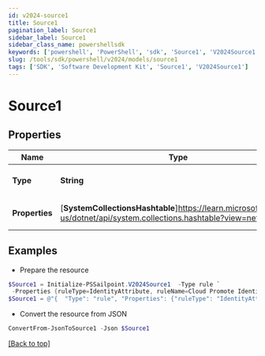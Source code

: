 ```yaml
---
id: v2024-source1
title: Source1
pagination_label: Source1
sidebar_label: Source1
sidebar_class_name: powershellsdk
keywords: ['powershell', 'PowerShell', 'sdk', 'Source1', 'V2024Source1'] 
slug: /tools/sdk/powershell/v2024/models/source1
tags: ['SDK', 'Software Development Kit', 'Source1', 'V2024Source1']
---
```



# Source1

## Properties

Name | Type | Description | Notes
------------ | ------------- | ------------- | -------------
**Type** | **String** | Attribute mapping type. | [optional] 
**Properties** | [**SystemCollectionsHashtable**]https://learn.microsoft.com/en-us/dotnet/api/system.collections.hashtable?view=net-9.0 | Attribute mapping properties. | [optional] 

## Examples

- Prepare the resource
```powershell
$Source1 = Initialize-PSSailpoint.V2024Source1  -Type rule `
 -Properties {ruleType=IdentityAttribute, ruleName=Cloud Promote Identity Attribute}
$Source1 = @"{  "Type": "rule", "Properties": {"ruleType": "IdentityAttribute", "ruleName":"Cloud Promote Identity Attribute"} }"@
```

- Convert the resource from JSON
```powershell
ConvertFrom-JsonToSource1 -Json $Source1
```


[[Back to top]](#) 

